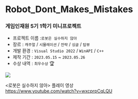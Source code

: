 # Robot_Dont_Makes_Mistakes
### 게임인재원 5기 1학기 미니프로젝트

* 프로젝트 이름 :`로봇은 실수하지 않아`  
* 장르 : `캐주얼` / `시뮬레이션` / `전략` / `싱글` / `탑뷰`  
* 개발 환경 : `Visual Studio 2022` / `WinAPI` / `C++`
* 제작 기간 : `2023.05.15` ~ `2023.05.26`  
* 수상 내역 : `최우수상` 🏆

![](https://github.com/joonyle99/Robot_Dont_Makes_Mistakes/assets/67359781/8b811a04-b2e4-4464-918e-2562019290de)

&lt;로봇은 실수하지 않아> 플레이 영상  
<https://www.youtube.com/watch?v=wxcprpCqLQU>
